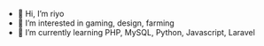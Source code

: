 - 👋 Hi, I’m riyo
- 👀 I’m interested in gaming, design, farming
- 🌱 I’m currently learning PHP, MySQL, Python, Javascript, Laravel
